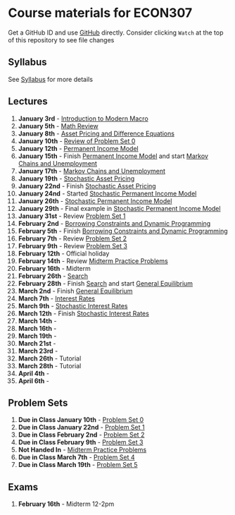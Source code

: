 # Course materials for ECON307
Get a GitHub ID and use [GitHub](https://github.com/ubcecon/tutorials/blob/master/github.md) directly. Consider clicking `Watch` at the top of this repository to see file changes

## Syllabus
See [Syllabus](syllabus.md) for more details

## Lectures
1. **January 3rd** -  [Introduction to Modern Macro](/lecture_notes/intro_to_modern_macro.pdf)
2. **January 5th** - [Math Review](/lecture_notes/math_review.pdf)
3. **January 8th** - [Asset Pricing and Difference Equations](/lecture_notes/asset_pricing_difference_equations.pdf)
4. **January 10th** - [Review of Problem Set 0](/problem_sets/problem_set_0.pdf)
5. **January 12th** - [Permanent Income Model](/lecture_notes/permanent_income.pdf)
6. **January 15th** - Finish [Permanent Income Model](/lecture_notes/permanent_income.pdf) and start [Markov Chains and Unemployment](/lecture_notes/markov_chains_unemployment.pdf)
7. **January 17th** - [Markov Chains and Unemployment](/lecture_notes/markov_chains_unemployment.pdf)
8. **January 19th** - [Stochastic Asset Pricing](/lecture_notes/stochastic_asset_pricing.pdf)
9. **January 22nd** - Finish [Stochastic Asset Pricing](/lecture_notes/stochastic_asset_pricing.pdf)
10. **January 24nd** - Started [Stochastic Permanent Income Model](/lecture_notes/stochastic_permanent_income.pdf)
11. **January 26th** - [Stochastic Permanent Income Model](/lecture_notes/stochastic_permanent_income.pdf)
12. **January 29th** - Final example in [Stochastic Permanent Income Model](/lecture_notes/stochastic_permanent_income.pdf)
13. **January 31st** - Review [Problem Set 1](/problem_sets/problem_set_1.pdf)
14. **February 2nd** - [Borrowing Constraints and Dynamic Programming](/lecture_notes/no_borrowing_dynamic_programming.pdf)
15. **February 5th** - Finish [Borrowing Constraints and Dynamic Programming](/lecture_notes/no_borrowing_dynamic_programming.pdf)
16. **February 7th** - Review [Problem Set 2](/problem_sets/problem_set_2.pdf)
17. **February 9th** - Review [Problem Set 3](/problem_sets/problem_set_3.pdf)
18. **February 12th** - Official holiday
19. **February 14th** - Review [Midterm Practice Problems](/problem_sets/midterm_practice_problems.pdf)
20. **February 16th** - Midterm
21. **February 26th** - [Search](/lecture_notes/search.pdf)
22. **February 28th** - Finish [Search](/lecture_notes/search.pdf) and start [General Equilibrium](/lecture_notes/general_equilibrium.pdf)
23. **March 2nd** - Finish [General Equilibrium](/lecture_notes/general_equilibrium.pdf)
24. **March 7th** - [Interest Rates](/lecture_notes/interest_rates.pdf)
25. **March 9th** - [Stochastic Interest Rates](/lecture_notes/stochastic_interest_rates.pdf)
25. **March 12th** - Finish [Stochastic Interest Rates](/lecture_notes/stochastic_interest_rates.pdf)
26. **March 14th** -
27. **March 16th** -
27. **March 19th** -
28. **March 21st** -
29. **March 23rd** -
29. **March 26th** - Tutorial
30. **March 28th** - Tutorial
32. **April 4th** -
33. **April 6th** -

## Problem Sets
1. **Due in Class January 10th** - [Problem Set 0](/problem_sets/problem_set_0.pdf)
2. **Due in Class January 22nd** - [Problem Set 1](/problem_sets/problem_set_1.pdf)
3. **Due in Class February 2nd** - [Problem Set 2](/problem_sets/problem_set_2.pdf)
4. **Due in Class February 9th** - [Problem Set 3](/problem_sets/problem_set_3.pdf)
5. **Not Handed In** - [Midterm Practice Problems](/problem_sets/midterm_practice_problems.pdf)
6. **Due in Class March 7th** - [Problem Set 4](/problem_sets/problem_set_4.pdf)
7. **Due in Class March 19th** - [Problem Set 5](/problem_sets/problem_set_5.pdf)

## Exams
1. **February 16th** - Midterm 12-2pm
